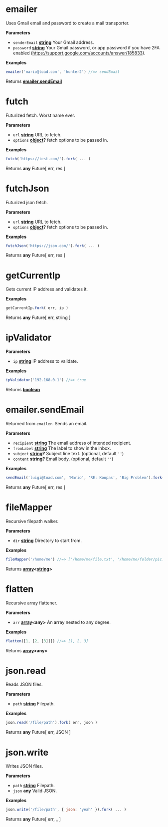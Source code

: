 <!-- Generated by documentation.js. Update this documentation by updating the source code. -->

# emailer

Uses Gmail email and password to create a mail transporter.

**Parameters**

-   `senderEmail` **[string](https://developer.mozilla.org/en-US/docs/Web/JavaScript/Reference/Global_Objects/String)** Your Gmail address.
-   `password` **[string](https://developer.mozilla.org/en-US/docs/Web/JavaScript/Reference/Global_Objects/String)** Your Gmail password, or app password if you have 2FA enabled (<https://support.google.com/accounts/answer/185833>).

**Examples**

```javascript
emailer('mario@toad.com', 'hunter2') //=> sendEmail
```

Returns **[emailer.sendEmail](#emailersendemail)** 

# futch

Futurized fetch. Worst name ever.

**Parameters**

-   `url` **[string](https://developer.mozilla.org/en-US/docs/Web/JavaScript/Reference/Global_Objects/String)** URL to fetch.
-   `options` **[object](https://developer.mozilla.org/en-US/docs/Web/JavaScript/Reference/Global_Objects/Object)?** fetch options to be passed in.

**Examples**

```javascript
futch('https://test.com/').fork( ... )
```

Returns **any** Future[ err, res ]

# futchJson

Futurized json fetch.

**Parameters**

-   `url` **[string](https://developer.mozilla.org/en-US/docs/Web/JavaScript/Reference/Global_Objects/String)** URL to fetch.
-   `options` **[object](https://developer.mozilla.org/en-US/docs/Web/JavaScript/Reference/Global_Objects/Object)?** fetch options to be passed in.

**Examples**

```javascript
futchJson('https://json.com/').fork( ... )
```

Returns **any** Future[ err, res ]

# getCurrentIp

Gets current IP address and validates it.

**Examples**

```javascript
getCurrentIp.fork( err, ip )
```

Returns **any** Future[ err, string ]

# ipValidator

**Parameters**

-   `ip` **[string](https://developer.mozilla.org/en-US/docs/Web/JavaScript/Reference/Global_Objects/String)** IP address to validate.

**Examples**

```javascript
ipValidator('192.168.0.1') //=> true
```

Returns **[boolean](https://developer.mozilla.org/en-US/docs/Web/JavaScript/Reference/Global_Objects/Boolean)** 

# emailer.sendEmail

Returned from `emailer`. Sends an email.

**Parameters**

-   `recipient` **[string](https://developer.mozilla.org/en-US/docs/Web/JavaScript/Reference/Global_Objects/String)** The email address of intended recipient.
-   `fromLabel` **[string](https://developer.mozilla.org/en-US/docs/Web/JavaScript/Reference/Global_Objects/String)** The label to show in the inbox.
-   `subject` **[string](https://developer.mozilla.org/en-US/docs/Web/JavaScript/Reference/Global_Objects/String)?** Subject line text. (optional, default `''`)
-   `content` **[string](https://developer.mozilla.org/en-US/docs/Web/JavaScript/Reference/Global_Objects/String)?** Email body. (optional, default `''`)

**Examples**

```javascript
sendEmail('luigi@toad.com', 'Mario', 'RE: Koopas', 'Big Problem').fork( ... )
```

Returns **any** Future[ err, res ]

# fileMapper

Recursive filepath walker.

**Parameters**

-   `dir` **[string](https://developer.mozilla.org/en-US/docs/Web/JavaScript/Reference/Global_Objects/String)** Directory to start from.

**Examples**

```javascript
fileMapper('/home/me') //=> ['/home/me/file.txt', '/home/me/folder/pic.png']
```

Returns **[array](https://developer.mozilla.org/en-US/docs/Web/JavaScript/Reference/Global_Objects/Array)&lt;[string](https://developer.mozilla.org/en-US/docs/Web/JavaScript/Reference/Global_Objects/String)>** 

# flatten

Recursive array flattener.

**Parameters**

-   `arr` **[array](https://developer.mozilla.org/en-US/docs/Web/JavaScript/Reference/Global_Objects/Array)&lt;any>** An array nested to any degree.

**Examples**

```javascript
flatten([1, [2, [3]]]) //=> [1, 2, 3]
```

Returns **[array](https://developer.mozilla.org/en-US/docs/Web/JavaScript/Reference/Global_Objects/Array)&lt;any>** 

# json.read

Reads JSON files.

**Parameters**

-   `path` **[string](https://developer.mozilla.org/en-US/docs/Web/JavaScript/Reference/Global_Objects/String)** Filepath.

**Examples**

```javascript
json.read('/file/path').fork( err, json )
```

Returns **any** Future[ err, JSON ]

# json.write

Writes JSON files.

**Parameters**

-   `path` **[string](https://developer.mozilla.org/en-US/docs/Web/JavaScript/Reference/Global_Objects/String)** Filepath.
-   `json` **any** Valid JSON.

**Examples**

```javascript
json.write('/file/path', { json: 'yeah' }).fork( ... )
```

Returns **any** Future[ err, _ ]
